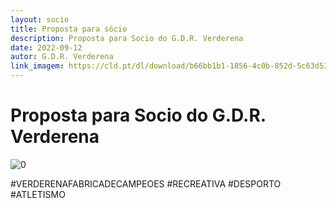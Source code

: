 ```yaml
---
layout: socio
title: Proposta para sócio
description: Proposta para Socio do G.D.R. Verderena
date: 2022-09-12
autor: G.D.R. Verderena
link_imagem: https://cld.pt/dl/download/b66bb1b1-1856-4c0b-852d-5c63d53812f4/prop_socio_verderena_v3.jpg
---
```



# Proposta para Socio do G.D.R. Verderena

![0](https://cld.pt/dl/download/b66bb1b1-1856-4c0b-852d-5c63d53812f4/prop_socio_verderena_v3.jpg)

#VERDERENAFABRICADECAMPEOES #RECREATIVA #DESPORTO #ATLETISMO


